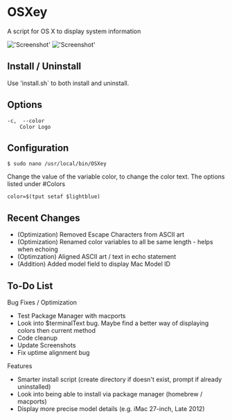 OSXey
===============

A script for OS X to display system information

!['Screenshot'](https://raw.github.com/Gary00/OSXey/master/screenshot_normal.png)
!['Screenshot'](https://raw.github.com/Gary00/OSXey/master/screenshot_color.png)


Install / Uninstall
------------
Use 'install.sh` to both install and uninstall.


Options
------------
	-c,  --color
		Color Logo	


Configuration
------------
 	$ sudo nano /usr/local/bin/OSXey

Change the value of the variable color, to change the color text. The options listed under #Colors

	color=$(tput setaf $lightblue)

Recent Changes
--------------

* (Optimization) Removed Escape Characters from ASCII art
* (Optimization) Renamed color variables to all be same length - helps when echoing
* (Optimzation) Aligned ASCII art / text in echo statement
* (Addition) Added model field to display Mac Model ID


To-Do List
------------

Bug Fixes / Optimization
* Test Package Manager with macports
* Look into $terminalText bug. Maybe find a better way of displaying colors then current method
* Code cleanup
* Update Screenshots
* Fix uptime alignment bug

Features
* Smarter install script (create directory if doesn't exist, prompt if already uninstalled)
* Look into being able to install via package manager (homebrew / macports)
* Display more precise model details (e.g. iMac 27-inch, Late 2012)